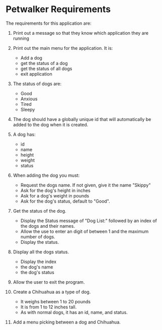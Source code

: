 # Petwalker Requirements
The requirements for this application are:

1.  Print out a message so that they know which application they are running

2.  Print out the main menu for the application. It is:
    * Add a dog
    * get the status of a dog
    * get the status of all dogs
    * exit application
  
3.  The status of dogs are:
    * Good
    * Anxious
    * Tired
    * Sleepy
    
4. The dog should have a globally unique id that will automatically be added to the dog when it is created.

4. A dog has:
    * id  
    * name
    * height
    * weight
    * status
   
5. When adding the dog you must:
    * Request the dogs name.  If not given, give it the name "Skippy"
    * Ask for the dog's height in inches
    * Ask for a dog's weight in pounds
    * Ask for the dog's status, default to "Good".
    
6. Get the status of the dog.
    * Display the Status message of "Dog List:" followed by an index of the dogs and their names.
    * Allow the use to enter an digit of between 1 and the maximum number of dogs.
    * Display the status.
    
7. Display all the dogs status.
    * Display the index
    * the dog's name
    * the dog's status
    
8. Allow the user to exit the program.

9.  Create a Chihuahua as a type of dog.
    * It weighs between 1 to 20 pounds
    * It is from 1 to 12 inches tall.
    * As with normal dogs, it has an id, name, and status.

10.  Add a menu picking between a dog and Chihuahua.